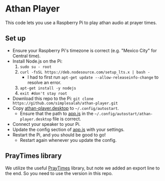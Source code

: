 # Athan Player
This code lets you use a Raspberry Pi to play athan audio at prayer times. 

## Set up
- Ensure your Raspberry Pi's timezone is correct (e.g. "Mexico City" for Central time).
- Install Node.js on the Pi: 
    1. `sudo su - root`
    2. `curl -fsSL https://deb.nodesource.com/setup_lts.x | bash -`
        - I had to first run `apt-get update --allow-releaseinfo-change` to resolve an error.
    3. `apt-get install -y nodejs`
    4. `exit #don't stay root`
- Download this repo to the Pi: `git clone https://github.com/simplesalah/athan-player.git`
- Copy [athan-player.desktop](athan-player.desktop) to `~/.config/autostart`. 
    - Ensure that the path to [app.js](app.js) in the `~/.config/autostart/athan-player.desktop` file is correct. 
- Connect your speaker to your Pi.
- Update the config section of [app.js](app.js) with your settings.
- Restart the Pi, and you should be good to go! 
    - Restart again whenever you update the config.

## PrayTimes library
We utilize the useful [PrayTimes](http://praytimes.org/) library, but note we added an export line to the end. So you need to use the version in this repo.
